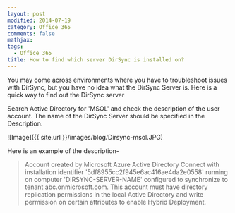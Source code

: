 ```yaml
---
layout: post
modified: 2014-07-19
category: Office 365
comments: false
mathjax: 
tags:
  - Office 365
title: How to find which server DirSync is installed on?
---
```


You may come across environments where you have to troubleshoot issues with DirSync, but you have no idea what the DirSync Server is. Here is a quick way to find out the DirSync server

Search Active Directory for 'MSOL' and check the description of the user account. The name of the DirSync Server should be specified in the Description.

![Image]({{ site.url }}/images/blog/Dirsync-msol.JPG)

Here is an example of the description- 

>Account created by Microsoft Azure Active Directory Connect with installation identifier '5df8955cc2f945e6ac416ae4da2e0558' running on computer 'DIRSYNC-SERVER-NAME' configured to synchronize to tenant abc.onmicrosoft.com. This account must have directory replication permissions in the local Active Directory and write permission on certain attributes to enable Hybrid Deployment.
